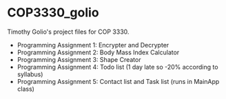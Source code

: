 # COP3330_golio
Timothy Golio's project files for COP 3330.
- Programming Assignment 1: Encrypter and Decrypter
- Programming Assignment 2: Body Mass Index Calculator
- Programming Assignment 3: Shape Creator
- Programming Assignment 4: Todo list (1 day late so -20% according to syllabus)
- Programming Assignment 5: Contact list and Task list (runs in MainApp class)
